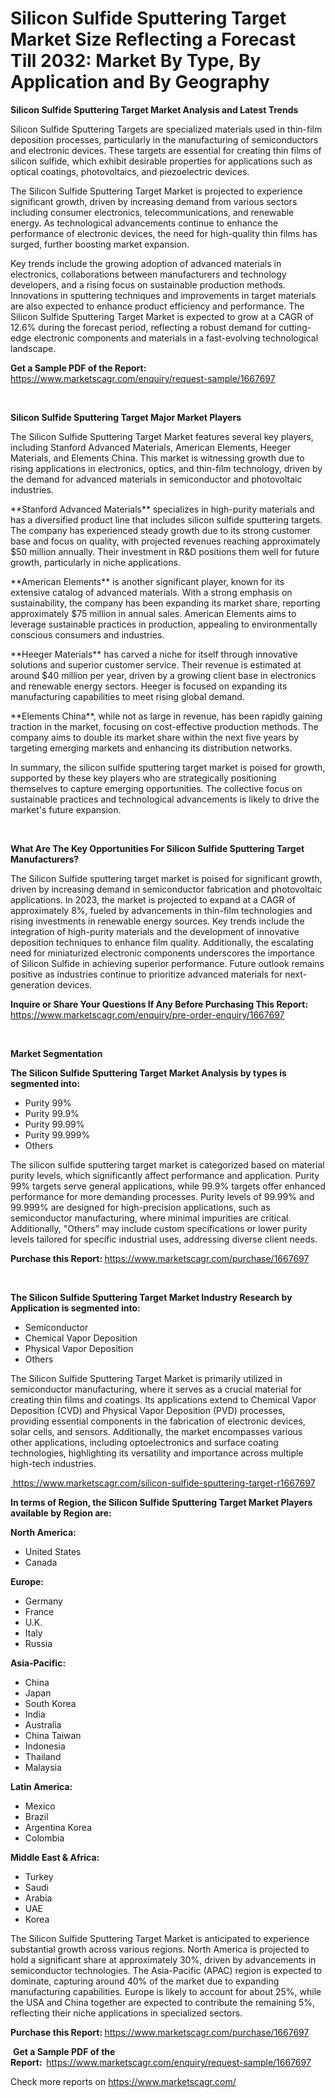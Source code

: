 <p><h1>Silicon Sulfide Sputtering Target Market Size Reflecting a Forecast Till 2032: Market By Type, By Application and By Geography</h1></p><p><strong>Silicon Sulfide Sputtering Target Market Analysis and Latest Trends</strong></p>
<p><p>Silicon Sulfide Sputtering Targets are specialized materials used in thin-film deposition processes, particularly in the manufacturing of semiconductors and electronic devices. These targets are essential for creating thin films of silicon sulfide, which exhibit desirable properties for applications such as optical coatings, photovoltaics, and piezoelectric devices.</p><p>The Silicon Sulfide Sputtering Target Market is projected to experience significant growth, driven by increasing demand from various sectors including consumer electronics, telecommunications, and renewable energy. As technological advancements continue to enhance the performance of electronic devices, the need for high-quality thin films has surged, further boosting market expansion. </p><p>Key trends include the growing adoption of advanced materials in electronics, collaborations between manufacturers and technology developers, and a rising focus on sustainable production methods. Innovations in sputtering techniques and improvements in target materials are also expected to enhance product efficiency and performance. The Silicon Sulfide Sputtering Target Market is expected to grow at a CAGR of 12.6% during the forecast period, reflecting a robust demand for cutting-edge electronic components and materials in a fast-evolving technological landscape.</p></p>
<p><strong>Get a Sample PDF of the Report:&nbsp;</strong> <a href="https://www.marketscagr.com/enquiry/request-sample/1667697?utm_campaign=2097&utm_medium=2&utm_source=Github&utm_content=ia&utm_term=08032025&utm_id=silicon-sulfide-sputtering-target">https://www.marketscagr.com/enquiry/request-sample/1667697</a></p>
<p>&nbsp;</p>
<p><strong>Silicon Sulfide Sputtering Target Major Market Players</strong></p>
<p><p>The Silicon Sulfide Sputtering Target Market features several key players, including Stanford Advanced Materials, American Elements, Heeger Materials, and Elements China. This market is witnessing growth due to rising applications in electronics, optics, and thin-film technology, driven by the demand for advanced materials in semiconductor and photovoltaic industries.</p><p>**Stanford Advanced Materials** specializes in high-purity materials and has a diversified product line that includes silicon sulfide sputtering targets. The company has experienced steady growth due to its strong customer base and focus on quality, with projected revenues reaching approximately $50 million annually. Their investment in R&D positions them well for future growth, particularly in niche applications.</p><p>**American Elements** is another significant player, known for its extensive catalog of advanced materials. With a strong emphasis on sustainability, the company has been expanding its market share, reporting approximately $75 million in annual sales. American Elements aims to leverage sustainable practices in production, appealing to environmentally conscious consumers and industries.</p><p>**Heeger Materials** has carved a niche for itself through innovative solutions and superior customer service. Their revenue is estimated at around $40 million per year, driven by a growing client base in electronics and renewable energy sectors. Heeger is focused on expanding its manufacturing capabilities to meet rising global demand.</p><p>**Elements China**, while not as large in revenue, has been rapidly gaining traction in the market, focusing on cost-effective production methods. The company aims to double its market share within the next five years by targeting emerging markets and enhancing its distribution networks.</p><p>In summary, the silicon sulfide sputtering target market is poised for growth, supported by these key players who are strategically positioning themselves to capture emerging opportunities. The collective focus on sustainable practices and technological advancements is likely to drive the market's future expansion.</p></p>
<p>&nbsp;</p>
<p><strong>What Are The Key Opportunities For Silicon Sulfide Sputtering Target Manufacturers?</strong></p>
<p><p>The Silicon Sulfide sputtering target market is poised for significant growth, driven by increasing demand in semiconductor fabrication and photovoltaic applications. In 2023, the market is projected to expand at a CAGR of approximately 8%, fueled by advancements in thin-film technologies and rising investments in renewable energy sources. Key trends include the integration of high-purity materials and the development of innovative deposition techniques to enhance film quality. Additionally, the escalating need for miniaturized electronic components underscores the importance of Silicon Sulfide in achieving superior performance. Future outlook remains positive as industries continue to prioritize advanced materials for next-generation devices.</p></p>
<p><strong>Inquire or Share Your Questions If Any Before Purchasing This Report:</strong> <a href="https://www.marketscagr.com/enquiry/pre-order-enquiry/1667697?utm_campaign=2097&utm_medium=2&utm_source=Github&utm_content=ia&utm_term=08032025&utm_id=silicon-sulfide-sputtering-target">https://www.marketscagr.com/enquiry/pre-order-enquiry/1667697</a></p>
<p>&nbsp;</p>
<p><strong>Market Segmentation</strong></p>
<p><strong>The Silicon Sulfide Sputtering Target Market Analysis by types is segmented into:</strong></p>
<p><ul><li>Purity 99%</li><li>Purity 99.9%</li><li>Purity 99.99%</li><li>Purity 99.999%</li><li>Others</li></ul></p>
<p><p>The silicon sulfide sputtering target market is categorized based on material purity levels, which significantly affect performance and application. Purity 99% targets serve general applications, while 99.9% targets offer enhanced performance for more demanding processes. Purity levels of 99.99% and 99.999% are designed for high-precision applications, such as semiconductor manufacturing, where minimal impurities are critical. Additionally, "Others" may include custom specifications or lower purity levels tailored for specific industrial uses, addressing diverse client needs.</p></p>
<p><strong>Purchase this Report:&nbsp;</strong><a href="https://www.marketscagr.com/purchase/1667697?utm_campaign=2097&utm_medium=2&utm_source=Github&utm_content=ia&utm_term=08032025&utm_id=silicon-sulfide-sputtering-target">https://www.marketscagr.com/purchase/1667697</a></p>
<p>&nbsp;</p>
<p><strong>The Silicon Sulfide Sputtering Target Market Industry Research by Application is segmented into:</strong></p>
<p><ul><li>Semiconductor</li><li>Chemical Vapor Deposition</li><li>Physical Vapor Deposition</li><li>Others</li></ul></p>
<p><p>The Silicon Sulfide Sputtering Target Market is primarily utilized in semiconductor manufacturing, where it serves as a crucial material for creating thin films and coatings. Its applications extend to Chemical Vapor Deposition (CVD) and Physical Vapor Deposition (PVD) processes, providing essential components in the fabrication of electronic devices, solar cells, and sensors. Additionally, the market encompasses various other applications, including optoelectronics and surface coating technologies, highlighting its versatility and importance across multiple high-tech industries.</p></p>
<p><a href="https://www.marketscagr.com/silicon-sulfide-sputtering-target-r1667697?utm_campaign=2097&utm_medium=2&utm_source=Github&utm_content=ia&utm_term=08032025&utm_id=silicon-sulfide-sputtering-target">&nbsp;https://www.marketscagr.com/silicon-sulfide-sputtering-target-r1667697</a></p>
<p><strong>In terms of Region, the Silicon Sulfide Sputtering Target Market Players available by Region are:</strong></p>
<p>
    <p> <strong> North America: </strong>
        <ul>
            <li>United States</li>
            <li>Canada</li>
        </ul>
        </p> 
    <p> <strong> Europe: </strong>
        <ul>
            <li>Germany</li>
            <li>France</li>
            <li>U.K.</li>
            <li>Italy</li>
            <li>Russia</li>
        </ul>
        </p> 
    <p> <strong> Asia-Pacific: </strong>
        <ul>
            <li>China</li>
            <li>Japan</li>
            <li>South Korea</li>
            <li>India</li>
            <li>Australia</li>
            <li>China Taiwan</li>
            <li>Indonesia</li>
            <li>Thailand</li>
            <li>Malaysia</li>
        </ul>
        </p> 
    <p> <strong> Latin America: </strong>
        <ul>
            <li>Mexico</li>
            <li>Brazil</li>
            <li>Argentina Korea</li>
            <li>Colombia</li>
        </ul>
        </p> 
    <p> <strong> Middle East & Africa: </strong>
        <ul>
            <li>Turkey</li>
            <li>Saudi</li>
            <li>Arabia</li>
            <li>UAE</li>
            <li>Korea</li>
        </ul>
    </p>
    </p>
<p><p>The Silicon Sulfide Sputtering Target Market is anticipated to experience substantial growth across various regions. North America is projected to hold a significant share at approximately 30%, driven by advancements in semiconductor technologies. The Asia-Pacific (APAC) region is expected to dominate, capturing around 40% of the market due to expanding manufacturing capabilities. Europe is likely to account for about 25%, while the USA and China together are expected to contribute the remaining 5%, reflecting their niche applications in specialized sectors.</p></p>
<p><strong>Purchase this Report: </strong><a href="https://www.marketscagr.com/purchase/1667697?utm_campaign=2097&utm_medium=2&utm_source=Github&utm_content=ia&utm_term=08032025&utm_id=silicon-sulfide-sputtering-target">https://www.marketscagr.com/purchase/1667697</a></p>
<p>&nbsp;<strong>Get a Sample PDF of the Report:&nbsp;&nbsp;</strong><a href="https://www.marketscagr.com/enquiry/request-sample/1667697?utm_campaign=2097&utm_medium=2&utm_source=Github&utm_content=ia&utm_term=08032025&utm_id=silicon-sulfide-sputtering-target">https://www.marketscagr.com/enquiry/request-sample/1667697</a></p>
<p><strong></strong></p>
<p>Check more reports on <a href="https://www.marketscagr.com/?utm_campaign=2097&utm_medium=2&utm_source=Github&utm_content=ia&utm_term=08032025&utm_id=silicon-sulfide-sputtering-target">https://www.marketscagr.com/</a></p>